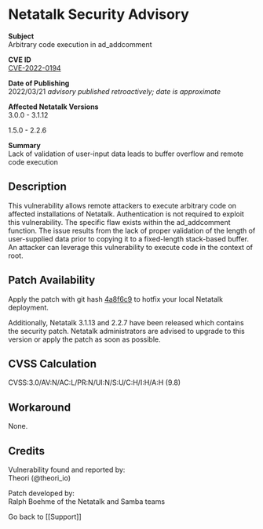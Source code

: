 # Netatalk Security Advisory

**Subject**  
Arbitrary code execution in ad_addcomment

**CVE ID**  
[CVE-2022-0194](https://www.cve.org/CVERecord?id=CVE-2022-0194)

**Date of Publishing**  
2022/03/21 *advisory published retroactively; date is approximate*

**Affected Netatalk Versions**  
3.0.0 - 3.1.12

1.5.0 - 2.2.6

**Summary**  
Lack of validation of user-input data leads to buffer overflow and
remote code execution

## Description

This vulnerability allows remote attackers to execute arbitrary code on
affected installations of Netatalk. Authentication is not required to
exploit this vulnerability. The specific flaw exists within the
ad_addcomment function. The issue results from the lack of proper
validation of the length of user-supplied data prior to copying it to a
fixed-length stack-based buffer. An attacker can leverage this
vulnerability to execute code in the context of root.

## Patch Availability

Apply the patch with git hash
[4a8f6c9](https://github.com/Netatalk/netatalk/commit/4a8f6c964d5ca86df27c50e50dc1b60d39c9b76d.diff)
to hotfix your local Netatalk deployment.

Additionally, Netatalk 3.1.13 and 2.2.7 have been released which
contains the security patch. Netatalk administrators are advised to
upgrade to this version or apply the patch as soon as possible.

## CVSS Calculation

CVSS:3.0/AV:N/AC:L/PR:N/UI:N/S:U/C:H/I:H/A:H (9.8)

## Workaround

None.

## Credits

Vulnerability found and reported by:  
Theori (@theori_io)

Patch developed by:  
Ralph Boehme of the Netatalk and Samba teams

Go back to [[Support]]
